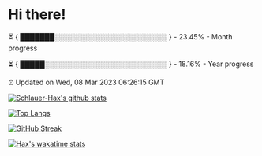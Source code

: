 # Hi there!

⏳ { ███████░░░░░░░░░░░░░░░░░░░░░░░ } - 23.45% - Month progress

⏳ { █████░░░░░░░░░░░░░░░░░░░░░░░░░ } - 18.16% - Year progress

⏰ Updated on Wed, 08 Mar 2023 06:26:15 GMT


[![Schlauer-Hax's github stats](https://github-readme-stats.vercel.app/api?username=Schlauer-Hax&show_icons=true&theme=dark&count_private=true)](https://github.com/Schlauer-Hax)


[![Top Langs](https://github-readme-stats.vercel.app/api/top-langs/?username=Schlauer-Hax&layout=compact&theme=dark)](https://github.com/Schlauer-Hax?tab=repositories)

[![GitHub Streak](https://streak-stats.demolab.com?user=Schlauer-Hax&theme=dark)](https://git.io/streak-stats)

[![Hax's wakatime stats](https://github-readme-stats.vercel.app/api/wakatime?username=Hax&theme=dark)](https://wakatime.com/@Hax)

